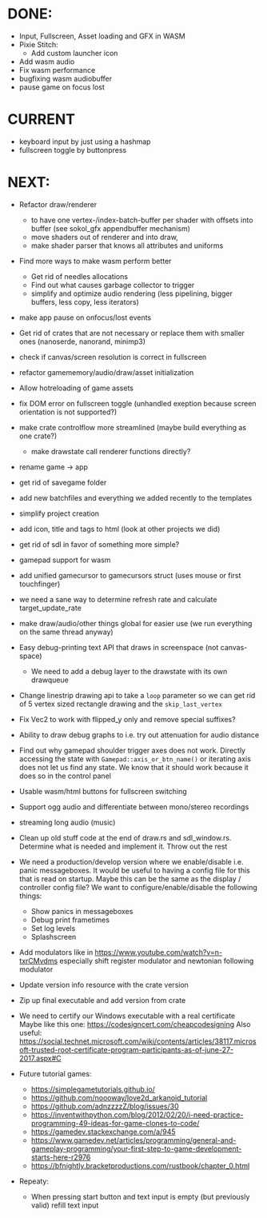 # DONE:

* Input, Fullscreen, Asset loading and GFX in WASM
* Pixie Stitch: 
  - Add custom launcher icon
* Add wasm audio
* Fix wasm performance
* bugfixing wasm audiobuffer
* pause game on focus lost


# CURRENT

* keyboard input by just using a hashmap
* fullscreen toggle by buttonpress

# NEXT:



* Refactor draw/renderer 
  - to have one vertex-/index-batch-buffer per shader with offsets into buffer
    (see sokol_gfx appendbuffer mechanism)
  - move shaders out of renderer and into draw, 
  - make shader parser that knows all attributes and uniforms
* Find more ways to make wasm perform better
  - Get rid of needles allocations
  - Find out what causes garbage collector to trigger
  - simplify and optimize audio rendering (less pipelining, bigger buffers, less copy, less iterators)
* make app pause on onfocus/lost events 
* Get rid of crates that are not necessary or replace them with smaller ones
  (nanoserde, nanorand, minimp3)
* check if canvas/screen resolution is correct in fullscreen
* refactor gamememory/audio/draw/asset initialization
* Allow hotreloading of game assets
* fix DOM error on fullscreen toggle (unhandled exeption because screen orientation is not supported?)
* make crate controlflow more streamlined (maybe build everything as one crate?)
  - make drawstate call renderer functions directly?
* rename game -> app
* get rid of savegame folder
* add new batchfiles and everything we added recently to the templates
* simplify project creation
* add icon, title and tags to html (look at other projects we did)
* get rid of sdl in favor of something more simple?
* gamepad support for wasm
* add unified gamecursor to gamecursors struct (uses mouse or first touchfinger)
* we need a sane way to determine refresh rate and calculate target_update_rate
* make draw/audio/other things global for easier use (we run everything on the same thread anyway)
* Easy debug-printing text API that draws in screenspace (not canvas-space)
  - We need to add a debug layer to the drawstate with its own drawqueue
* Change linestrip drawing api to take a `loop` parameter so we can get rid of 5 vertex 
  sized rectangle drawing and the `skip_last_vertex` 
* Fix Vec2 to work with flipped_y only and remove special suffixes?
* Ability to draw debug graphs to i.e. try out attenuation for audio distance
* Find out why gamepad shoulder trigger axes does not work. Directly accessing the state 
  with `Gamepad::axis_or_btn_name()` or iterating axis does not let us find any state. We know that 
  it should work because it does so in the control panel
* Usable wasm/html buttons for fullscreen switching
* Support ogg audio and differentiate between mono/stereo recordings
* streaming long audio (music)
* Clean up old stuff code at the end of draw.rs and sdl_window.rs. 
  Determine what is needed and implement it. Throw out the rest 
* We need a production/develop version where we enable/disable i.e. panic messageboxes. It would be 
  useful to having a config file for this that is read on startup. Maybe this can be the same as the 
  display / controller config file? We want to configure/enable/disable the following things:
  - Show panics in messageboxes
  - Debug print frametimes
  - Set log levels
  - Splashscreen


* Add modulators like in https://www.youtube.com/watch?v=n-txrCMvdms especially shift register 
  modulator and newtonian following modulator

* Update version info resource with the crate version
* Zip up final executable and add version from crate
* We need to certify our Windows executable with a real certificate
  Maybe like this one:
  https://codesigncert.com/cheapcodesigning
  Also useful:
  https://social.technet.microsoft.com/wiki/contents/articles/38117.microsoft-trusted-root-certificate-program-participants-as-of-june-27-2017.aspx#C

* Future tutorial games:
  - https://simplegametutorials.github.io/
  - https://github.com/noooway/love2d_arkanoid_tutorial
  - https://github.com/adnzzzzZ/blog/issues/30
  - https://inventwithpython.com/blog/2012/02/20/i-need-practice-programming-49-ideas-for-game-clones-to-code/
  - https://gamedev.stackexchange.com/a/945
  - https://www.gamedev.net/articles/programming/general-and-gameplay-programming/your-first-step-to-game-development-starts-here-r2976
  - https://bfnightly.bracketproductions.com/rustbook/chapter_0.html



* Repeaty:
  - When pressing start button and text input is empty (but previously valid) refill text input